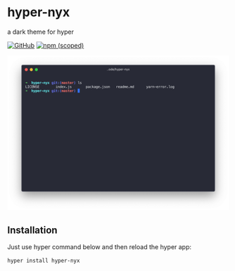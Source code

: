 # hyper-nyx
a dark theme for hyper

[![GitHub](https://img.shields.io/github/license/mashape/apistatus.svg?style=flat-square)](https://github.com/nyx-theme/hyper-nyx)    [![npm (scoped)](https://img.shields.io/npm/v/hyper-nyx.svg?style=flat-square)](https://github.com/nyx-theme/hyper-nyx)

![](screenshot.png)

## Installation

Just use hyper command below and then reload the hyper app:

```
hyper install hyper-nyx
```
